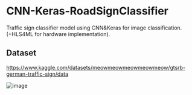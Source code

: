 # CNN-Keras-RoadSignClassifier
Traffic sign classifier model using CNN&amp;Keras for image classification. (+HLS4ML for hardware implementation). 

## Dataset

https://www.kaggle.com/datasets/meowmeowmeowmeowmeow/gtsrb-german-traffic-sign/data

![image](https://github.com/Marouarad/CNN-Keras-RoadSignClassifier/assets/114839150/affadfde-10a6-4a8c-b9e2-7befa7810d56)



